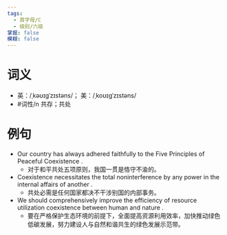 ```yaml
---
tags:
  - 首字母/C
  - 级别/六级
掌握: false
模糊: false
---
```

# 词义
- 英：/ˌkəʊɪɡˈzɪstəns/； 美：/ˌkoʊɪɡˈzɪstəns/
- #词性/n  共存；共处
# 例句
- Our country has always adhered faithfully to the Five Principles of Peaceful Coexistence .
	- 对于和平共处五项原则，我国一贯是恪守不渝的。
- Coexistence necessitates the total noninterference by any power in the internal affairs of another .
	- 共处必需是任何国家都决不干涉别国的内部事务。
- We should comprehensively improve the efficiency of resource utilization coexistence between human and nature .
	- 要在严格保护生态环境的前提下，全面提高资源利用效率，加快推动绿色低碳发展，努力建设人与自然和谐共生的绿色发展示范带。
